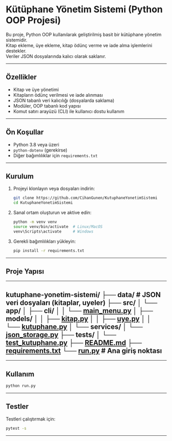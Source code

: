 # Kütüphane Yönetim Sistemi (Python OOP Projesi)

Bu proje, Python OOP kullanılarak geliştirilmiş basit bir kütüphane yönetim sistemidir.  
Kitap ekleme, üye ekleme, kitap ödünç verme ve iade alma işlemlerini destekler.  
Veriler JSON dosyalarında kalıcı olarak saklanır.

---

## Özellikler

- Kitap ve üye yönetimi  
- Kitapların ödünç verilmesi ve iade alınması  
- JSON tabanlı veri kalıcılığı (dosyalarda saklama)  
- Modüler, OOP tabanlı kod yapısı  
- Komut satırı arayüzü (CLI) ile kullanıcı dostu kullanım  

---

## Ön Koşullar

- Python 3.8 veya üzeri  
- `python-dotenv` (gerekirse)  
- Diğer bağımlılıklar için `requirements.txt`  

---

## Kurulum

1. Projeyi klonlayın veya dosyaları indirin:

   ```bash
   git clone https://github.com/CihanGunen/KutuphaneYonetimSistemi
   cd KutuphaneYonetimSistemi
   ```

2. Sanal ortam oluşturun ve aktive edin:

   ```bash
   python -m venv venv
   source venv/bin/activate  # Linux/MacOS
   venv\Scripts\activate     # Windows
   ```

3. Gerekli bağımlılıkları yükleyin:

   ```bash
   pip install -r requirements.txt
   ```

---

## Proje Yapısı
---
kutuphane-yonetim-sistemi/
├── data/                  # JSON veri dosyaları (kitaplar, uyeler)
├── src/
│   └── app/
│       ├── cli/
│       │   └── [main_menu.py](src/app/cli/main_menu.py)
│       ├── models/
│       │   ├── [kitap.py](src/app/models/kitap.py)
│       │   ├── [uye.py](src/app/models/uye.py)
│       │   └── [kutuphane.py](src/app/models/kutuphane.py)
│       └── services/
│           └── [json_storage.py](src/app/services/json_storage.py)
├── tests/
│   └── [test_kutuphane.py](tests/test_kutuphane.py)
├── [README.md](README.md)
├── [requirements.txt](requirements.txt)
└── [run.py](run.py)                 # Ana giriş noktası
---

---

## Kullanım

```bash
python run.py
```

---

## Testler

Testleri çalıştırmak için:

```bash
pytest -s
```

---


